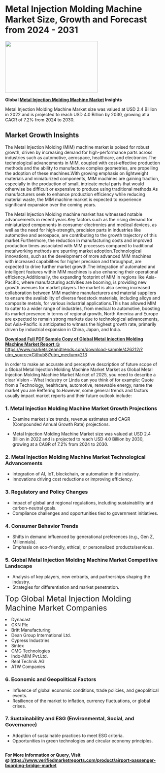 <H1>Metal Injection Molding Machine Market Size, Growth and Forecast from 2024 - 2031</H1><img class="aligncenter size-medium wp-image-584254" src="https://thirdeyenews.in/wp-content/uploads/2024/09/Global-Market-Research-300x168.jpeg" alt="" width="300" height="168" /><p><strong>Global&nbsp;<a href="https://www.marketsizeandtrends.com/download-sample/426212/?utm_source=Github8j?utm_medium=213">Metal Injection Molding Machine Market</a> Insights</strong></p><p>Metal Injection Molding Machine Market size was valued at USD 2.4 Billion in 2022 and is projected to reach USD 4.0 Billion by 2030, growing at a CAGR of 7.2% from 2024 to 2030.</p><p><h2>Market Growth Insights</h2> <p>The Metal Injection Molding (MIM) machine market is poised for robust growth, driven by increasing demand for high-performance parts across industries such as automotive, aerospace, healthcare, and electronics.The technological advancements in MIM, coupled with cost-effective production methods and the ability to manufacture complex geometries, are propelling the adoption of these machines.With growing emphasis on lightweight materials and miniaturized components, MIM machines are gaining traction, especially in the production of small, intricate metal parts that would otherwise be difficult or expensive to produce using traditional methods.As manufacturers seek to enhance production efficiency while reducing material waste, the MIM machine market is expected to experience significant expansion over the coming years.</p> <p><a href="#"></a></p> <p>The Metal Injection Molding machine market has witnessed notable advancements in recent years.Key factors such as the rising demand for miniaturized components in consumer electronics and medical devices, as well as the need for high-strength, precision parts in industries like automotive and aerospace, are contributing to the growth trajectory of this market.Furthermore, the reduction in manufacturing costs and improved production times associated with MIM processes compared to traditional metalworking methods are spurring market adoption.Technological innovations, such as the development of more advanced MIM machines with increased capabilities for higher precision and throughput, are expected to drive further market growth.The integration of automated and intelligent features within MIM machines is also enhancing their operational efficiency.Additionally, the expanding footprint of MIM in regions like Asia-Pacific, where manufacturing activities are booming, is providing new growth avenues for market players.The market is also seeing increased collaboration between MIM machine manufacturers and material suppliers to ensure the availability of diverse feedstock materials, including alloys and composite metals, for various industrial applications.This has allowed MIM to cater to a wider range of industries, from medical to automotive, boosting its market presence.In terms of regional growth, North America and Europe are expected to remain strong markets due to technological advancements, but Asia-Pacific is anticipated to witness the highest growth rate, primarily driven by industrial expansion in China, Japan, and India.</p> <p><a href="#"></p><p><span class=""><strong>Download Full PDF Sample Copy of Global Metal Injection Molding Machine Market Report</strong> @ <a href="https://www.marketsizeandtrends.com/download-sample/426212/?utm_source=Github8j?utm_medium=213" target="_blank">https://www.marketsizeandtrends.com/download-sample/426212/?utm_source=Github8j?utm_medium=213</a></span></p><p>In order to make an accurate and perceptive description of future scope of a Global&nbsp;Metal Injection Molding Machine Market Market as Global&nbsp;Metal Injection Molding Machine Market Market of 2025, you need to describe a clear Vision &ndash; What Industry or Linda can you think of for example: Quote from a Technology, healthcare, automotive, renewable energy, name the market you are Reffering to.However, some general trends and factors usually impact market reports and their future outlook include:</p><h3>1.&nbsp;<strong>Metal Injection Molding Machine Market Growth Projections</strong></h3><ul><li>Examine market size trends, revenue estimates and CAGR (Compounded Annual Growth Rate) projections.</li><li><p>Metal Injection Molding Machine Market size was valued at USD 2.4 Billion in 2022 and is projected to reach USD 4.0 Billion by 2030, growing at a CAGR of 7.2% from 2024 to 2030.</p></li></ul><h3>2.&nbsp;<strong>Metal Injection Molding Machine Market Technological Advancements</strong></h3><ul><li>Integration of AI, IoT, blockchain, or automation in the industry.</li><li>Innovations driving cost reductions or improving efficiency.</li></ul><h3>3.&nbsp;<strong>Regulatory and Policy Changes</strong></h3><ul><li>Impact of global and regional regulations, including sustainability and carbon-neutral goals.</li><li>Compliance challenges and opportunities tied to government initiatives.</li></ul><h3>4.&nbsp;<strong>Consumer Behavior Trends</strong></h3><ul><li>Shifts in demand influenced by generational preferences (e.g., Gen Z, Millennials).</li><li>Emphasis on eco-friendly, ethical, or personalized products/services.</li></ul><h3>5.&nbsp;<strong>Global Metal Injection Molding Machine Market Competitive Landscape</strong></h3><ul><li>Analysis of key players, new entrants, and partnerships shaping the industry.</li><li>Strategies for differentiation and market penetration.</li></ul><p data-pm-slice="1 1 []"><span style="color: inherit; font-family: inherit; font-size: 25px;">Top Global Metal Injection Molding Machine Market Companies</span></p><div class="" data-test-id=""><p><li>Dynacast</li><li> GKN Plc</li><li> Britt Manufacturing</li><li> Dean Group International Ltd.</li><li> Cypress Industries</li><li> Sintex</li><li> CMG Technologies</li><li> Indo-MIM Pvt.Ltd.</li><li> Real Technik AG</li><li> ATW Companies</li></p></div><h3>6.&nbsp;<strong>Economic and Geopolitical Factors</strong></h3><ul><li>Influence of global economic conditions, trade policies, and geopolitical events.</li><li>Resilience of the market to inflation, currency fluctuations, or global crises.</li></ul><h3>7.&nbsp;<strong>Sustainability and ESG (Environmental, Social, and Governance)</strong></h3><ul><li>Adoption of sustainable practices to meet ESG criteria.</li><li>Opportunities in green technologies and circular economy principles.</li></ul><h2><strong style="font-size: 14px;">For More Information or Query, Visit @&nbsp;</strong><a style="background-color: #ffffff; font-size: 14px;" href="https://www.marketsizeandtrends.com/report/metal-injection-molding-machine-market/" target="_blank">https://www.verifiedmarketreports.com/product/airport-passenger-boarding-bridge-market</a></h2>